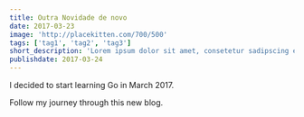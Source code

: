 ```yaml
---
title: Outra Novidade de novo
date: 2017-03-23
image: 'http://placekitten.com/700/500'
tags: ['tag1', 'tag2', 'tag3']
short_description: 'Lorem ipsum dolor sit amet, consetetur sadipscing elitr, sed diam nonumy eirmod tempor invidunt ut labore et dolore magna aliquyam erat, sed diam voluptua. At vero eos et accusam et justo duo dolores et ea rebum. Stet clita kasd gubergren'
publishdate: 2017-03-24
---
```


I decided to start learning Go in March 2017.

Follow my journey through this new blog.
